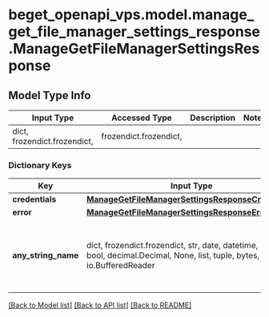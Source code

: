 # beget_openapi_vps.model.manage_get_file_manager_settings_response.ManageGetFileManagerSettingsResponse

## Model Type Info
Input Type | Accessed Type | Description | Notes
------------ | ------------- | ------------- | -------------
dict, frozendict.frozendict,  | frozendict.frozendict,  |  | 

### Dictionary Keys
Key | Input Type | Accessed Type | Description | Notes
------------ | ------------- | ------------- | ------------- | -------------
**credentials** | [**ManageGetFileManagerSettingsResponseCredentials**](ManageGetFileManagerSettingsResponseCredentials.md) | [**ManageGetFileManagerSettingsResponseCredentials**](ManageGetFileManagerSettingsResponseCredentials.md) |  | [optional] 
**error** | [**ManageGetFileManagerSettingsResponseError**](ManageGetFileManagerSettingsResponseError.md) | [**ManageGetFileManagerSettingsResponseError**](ManageGetFileManagerSettingsResponseError.md) |  | [optional] 
**any_string_name** | dict, frozendict.frozendict, str, date, datetime, int, float, bool, decimal.Decimal, None, list, tuple, bytes, io.FileIO, io.BufferedReader | frozendict.frozendict, str, BoolClass, decimal.Decimal, NoneClass, tuple, bytes, FileIO | any string name can be used but the value must be the correct type | [optional]

[[Back to Model list]](../../README.md#documentation-for-models) [[Back to API list]](../../README.md#documentation-for-api-endpoints) [[Back to README]](../../README.md)

